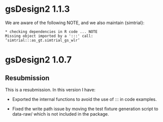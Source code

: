# gsDesign2 1.1.3

We are aware of the following NOTE, and we also maintain {simtrial}:

```
* checking dependencies in R code ... NOTE
Missing object imported by a ':::' call: ‘simtrial:::as_gt.simtrial_gs_wlr’
```


# gsDesign2 1.0.7

## Resubmission

This is a resubmission. In this version I have:

* Exported the internal functions to avoid the use of ::: in code examples.

* Fixed the write path issue by moving the test fixture generation script to data-raw/ which is not included in the package.
